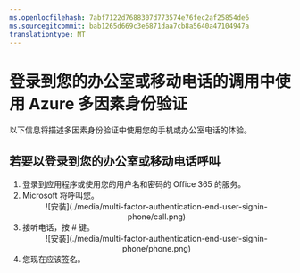 ```yaml
---
ms.openlocfilehash: 7abf7122d7688307d773574e76fec2af25854de6
ms.sourcegitcommit: bab1265d669c3e6871daa7cb8a5640a47104947a
translationtype: MT
---
```


<properties 
    pageTitle="登录到您的办公室或移动电话的调用中使用 Azure 多因素身份验证" 
    description="此页描述用户如何使用他们的移动电话登录。" 
    services="multi-factor-authentication" 
    documentationCenter="" 
    authors="billmath" 
    manager="stevenpo" 
    editor="curtland"/>

<tags 
    ms.service="multi-factor-authentication" 
    ms.workload="identity" 
    ms.tgt_pltfrm="na" 
    ms.devlang="na" 
    ms.topic="article" 
    ms.date="08/24/2015" 
    ms.author="billmath"/>

# 登录到您的办公室或移动电话的调用中使用 Azure 多因素身份验证

以下信息将描述多因素身份验证中使用您的手机或办公室电话的体验。

## 若要以登录到您的办公室或移动电话呼叫

<ol>

<li>登录到应用程序或使用您的用户名和密码的 Office 365 的服务。</li>
<li>Microsoft 将呼叫您。</li>


<center>![安装](./media/multi-factor-authentication-end-user-signin-phone/call.png)</center>

<li>接听电话，按 # 键。</li>

<center>![安装](./media/multi-factor-authentication-end-user-signin-phone/phone.png)</center>


<li>您现在应该签名。</li>








 